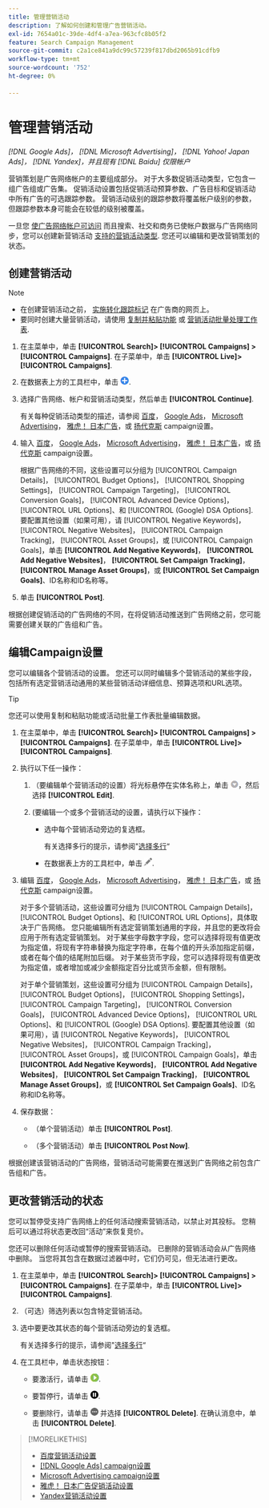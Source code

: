 ```yaml
---
title: 管理营销活动
description: 了解如何创建和管理广告营销活动。
exl-id: 7654a01c-39de-4df4-a7ea-963cfc8b05f2
feature: Search Campaign Management
source-git-commit: c2a1ce841a9dc99c57239f817dbd2065b91cdfb9
workflow-type: tm+mt
source-wordcount: '752'
ht-degree: 0%

---
```


# 管理营销活动

*[!DNL Google Ads]， [!DNL Microsoft Advertising]， [!DNL Yahoo! Japan Ads]， [!DNL Yandex]，并且现有 [!DNL Baidu] 仅限帐户*

营销策划是广告网络帐户的主要组成部分。 对于大多数促销活动类型，它包含一组广告组或广告集。 促销活动设置包括促销活动预算参数、广告目标和促销活动中所有广告的可选跟踪参数。 营销活动级别的跟踪参数将覆盖帐户级别的参数，但跟踪参数本身可能会在较低的级别被覆盖。

一旦您 [使广告网络帐户可访问](/help/search-social-commerce/campaign-management/accounts/ad-network-account-manage.md) 而且搜索、社交和商务已使帐户数据与广告网络同步，您可以创建新营销活动 [支持的营销活动类型](/help/search-social-commerce/introduction/supported-inventory.md). 您还可以编辑和更改营销策划的状态。

## 创建营销活动

>[!NOTE]
>
>* 在创建营销活动之前， [实施转化跟踪标记](/help/search-social-commerce/tracking/conversion-tracking-about.md) 在广告商的网页上。
>* 要同时创建大量营销活动，请使用 [复制并粘贴功能](/help/search-social-commerce/campaign-management/campaigns/copy-paste.md) 或 [营销活动批量处理工作表](/help/search-social-commerce/campaign-management/bulksheets/bulksheet-about.md).

1. 在主菜单中，单击 **[!UICONTROL Search]> [!UICONTROL Campaigns] >[!UICONTROL Campaigns]**. 在子菜单中，单击 **[!UICONTROL Live]>[!UICONTROL Campaigns]**.

1. 在数据表上方的工具栏中，单击 ![创建](/help/search-social-commerce/assets/add.png "创建").

1. 选择广告网络、帐户和营销活动类型，然后单击 **[!UICONTROL Continue]**.

   有关每种促销活动类型的描述，请参阅 [百度](/help/search-social-commerce/campaign-management/campaigns/campaign-settings-baidu.md)， [Google Ads](/help/search-social-commerce/campaign-management/campaigns/campaign-settings-google.md)， [Microsoft Advertising](/help/search-social-commerce/campaign-management/campaigns/campaign-settings-microsoft.md)， [雅虎！ 日本广告](/help/search-social-commerce/campaign-management/campaigns/campaign-settings-yahoo-japan.md)，或 [扬代克斯](/help/search-social-commerce/campaign-management/campaigns/campaign-settings-yandex.md) campaign设置。

1. 输入 [百度](/help/search-social-commerce/campaign-management/campaigns/campaign-settings-baidu.md)， [Google Ads](/help/search-social-commerce/campaign-management/campaigns/campaign-settings-google.md)， [Microsoft Advertising](/help/search-social-commerce/campaign-management/campaigns/campaign-settings-microsoft.md)， [雅虎！ 日本广告](/help/search-social-commerce/campaign-management/campaigns/campaign-settings-yahoo-japan.md)，或 [扬代克斯](/help/search-social-commerce/campaign-management/campaigns/campaign-settings-yandex.md) campaign设置。

   根据广告网络的不同，这些设置可以分组为 [!UICONTROL Campaign Details]， [!UICONTROL Budget Options]， [!UICONTROL Shopping Settings]， [!UICONTROL Campaign Targeting]， [!UICONTROL Conversion Goals]， [!UICONTROL Advanced Device Options]， [!UICONTROL URL Options]、和 [!UICONTROL (Google) DSA Options]. 要配置其他设置（如果可用），请 [!UICONTROL Negative Keywords]， [!UICONTROL Negative Websites]， [!UICONTROL Campaign Tracking]， [!UICONTROL Asset Groups]，或 [!UICONTROL Campaign Goals]，单击 **[!UICONTROL Add Negative Keywords]**， **[!UICONTROL Add Negative Websites]**， **[!UICONTROL Set Campaign Tracking]**， **[!UICONTROL Manage Asset Groups]**，或 **[!UICONTROL Set Campaign Goals]**、ID名称和ID名称等。

1. 单击 **[!UICONTROL Post]**.

根据创建促销活动的广告网络的不同，在将促销活动推送到广告网络之前，您可能需要创建关联的广告组和广告。

## 编辑Campaign设置

您可以编辑各个营销活动的设置。 您还可以同时编辑多个营销活动的某些字段，包括所有选定营销活动通用的某些营销活动详细信息、预算选项和URL选项。

>[!TIP]
>
>您还可以使用复制和粘贴功能或活动批量工作表批量编辑数据。

1. 在主菜单中，单击 **[!UICONTROL Search]> [!UICONTROL Campaigns] >[!UICONTROL Campaigns]**. 在子菜单中，单击 **[!UICONTROL Live]>[!UICONTROL Campaigns]**.

1. 执行以下任一操作：

   1. （要编辑单个营销活动的设置）将光标悬停在实体名称上，单击 ![菜单图标](/help/search-social-commerce/assets/arrow-dropdown-menu.png "菜单图标")，然后选择 **[!UICONTROL Edit]**.

   1. (要编辑一个或多个营销活动的设置，请执行以下操作：

      * 选中每个营销活动旁边的复选框。

        有关选择多行的提示，请参阅&quot;[选择多行](/help/search-social-commerce/common-tasks/navigation-editing-selection/multiple-rows-select.md)“

      * 在数据表上方的工具栏中，单击 ![编辑](/help/search-social-commerce/assets/edit.png "编辑").

1. 编辑 [百度](/help/search-social-commerce/campaign-management/campaigns/campaign-settings-baidu.md)， [Google Ads](/help/search-social-commerce/campaign-management/campaigns/campaign-settings-google.md)， [Microsoft Advertising](/help/search-social-commerce/campaign-management/campaigns/campaign-settings-microsoft.md)， [雅虎！ 日本广告](/help/search-social-commerce/campaign-management/campaigns/campaign-settings-yahoo-japan.md)，或 [扬代克斯](/help/search-social-commerce/campaign-management/campaigns/campaign-settings-yandex.md) campaign设置。

   对于多个营销活动，这些设置可分组为 [!UICONTROL Campaign Details]， [!UICONTROL Budget Options]、和 [!UICONTROL URL Options]，具体取决于广告网络。 您只能编辑所有选定营销策划通用的字段，并且您的更改将会应用于所有选定营销策划。 对于某些字母数字字段，您可以选择将现有值更改为指定值，将现有字符串替换为指定字符串，在每个值的开头添加指定前缀，或者在每个值的结尾附加后缀。 对于某些货币字段，您可以选择将现有值更改为指定值，或者增加或减少金额指定百分比或货币金额，但有限制。

   对于单个营销策划，这些设置可分组为 [!UICONTROL Campaign Details]， [!UICONTROL Budget Options]， [!UICONTROL Shopping Settings]， [!UICONTROL Campaign Targeting]， [!UICONTROL Conversion Goals]， [!UICONTROL Advanced Device Options]， [!UICONTROL URL Options]、和 [!UICONTROL (Google) DSA Options]. 要配置其他设置（如果可用），请 [!UICONTROL Negative Keywords]， [!UICONTROL Negative Websites]， [!UICONTROL Campaign Tracking]， [!UICONTROL Asset Groups]，或 [!UICONTROL Campaign Goals]，单击 **[!UICONTROL Add Negative Keywords]**， **[!UICONTROL Add Negative Websites]**， **[!UICONTROL Set Campaign Tracking]**， **[!UICONTROL Manage Asset Groups]**，或 **[!UICONTROL Set Campaign Goals]**、ID名称和ID名称等。

1. 保存数据：

   * （单个营销活动）单击 **[!UICONTROL Post]**.

   * （多个营销活动）单击 **[!UICONTROL Post Now]**.

根据创建该营销活动的广告网络，营销活动可能需要在推送到广告网络之前包含广告组和广告。

## 更改营销活动的状态

您可以暂停受支持广告网络上的任何活动搜索营销活动，以禁止对其投标。 您稍后可以通过将状态更改回“活动”来恢复竞价。

您还可以删除任何活动或暂停的搜索营销活动。 已删除的营销活动会从广告网络中删除。 当您将其包含在数据过滤器中时，它们仍可见，但无法进行更改。

1. 在主菜单中，单击 **[!UICONTROL Search]> [!UICONTROL Campaigns] >[!UICONTROL Campaigns]**. 在子菜单中，单击 **[!UICONTROL Live]>[!UICONTROL Campaigns]**.

1. （可选）筛选列表以包含特定营销活动。

1. 选中要更改其状态的每个营销活动旁边的复选框。

   有关选择多行的提示，请参阅&quot;[选择多行](/help/search-social-commerce/common-tasks/navigation-editing-selection/multiple-rows-select.md)“

1. 在工具栏中，单击状态按钮：

   * 要激活行，请单击 ![激活](/help/search-social-commerce/assets/activate.png "激活").

   * 要暂停行，请单击 ![暂停](/help/search-social-commerce/assets/pause.png "暂停").

   * 要删除行，请单击 ![更多](/help/search-social-commerce/assets/more.png "更多") 并选择 **[!UICONTROL Delete]**. 在确认消息中，单击 **[!UICONTROL Delete]**.

>[!MORELIKETHIS]
>
>* [百度营销活动设置](/help/search-social-commerce/campaign-management/campaigns/campaign-settings-baidu.md)
>* [[!DNL Google Ads] campaign设置](/help/search-social-commerce/campaign-management/campaigns/campaign-settings-google.md)
>* [Microsoft Advertising campaign设置](/help/search-social-commerce/campaign-management/campaigns/campaign-settings-microsoft.md)
>* [雅虎！ 日本广告促销活动设置](/help/search-social-commerce/campaign-management/campaigns/campaign-settings-yahoo-japan.md)
>* [Yandex营销活动设置](/help/search-social-commerce/campaign-management/campaigns/campaign-settings-yandex.md)
